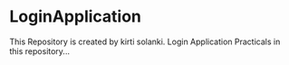 # LoginApplication
This Repository is created by kirti solanki. Login Application Practicals in this repository...
